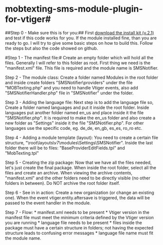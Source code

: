 # mobtexting-sms-module-plugin-for-vtiger#

##Step 0 - Make sure this is for you:##
        First [download the install kit (v.2.1)](https://github.com/mobtexting/mobtexting-sms-module-plugin-for-vtiger/) and test if this code works for you.
If the module installed fine, than you are ready to go. I will try to give some basic steps on how to build this. Follow the steps but also the code showed on github.

#Step 1 - The manifest file:#
        Create an empty folder which will hold all the files. Generally I will refer to this folder as root.
First thing we need is the "manifest.xml" file. This file is required and the module name is SMSNotifier.


Step 2 - The module class:
	      Create a folder named Modules in the root folder and inside create folders "SMSNotifier\providers\" under the file "MOBTexting.php" and you need to handle Vtiger events, also add "SMSNotifierHandler.php" file in "SMSNotifier\" under the folder.


Step 3 - Adding the language file:
        Next step is to add the language file so, Create a folder named languages and put it inside the root folder. Inside languages put another folder named en_us and place inside it the file "SMSNotifier.php". It is required to make the en_us folder and also create a new folder as "Settings\" inside it the file "SMSNotifier.php". For other languages use the specific code, eg. de_de, en_gb, es_es, ro_ro etc.


Step 4 - Adding a module template (layout):
        You need to create a certain file structure, "\root\layouts\v7\modules\Settings\SMSNotifier\". Inside the last folder there will be to files: "BaseProviderEditFields.tpl" and "MobTexting.tpl"


Step 5 - Creating the zip package:
        Now that we have all the files needed, let's just create the final package. When inside the root folder, select all the files and create an archive.
When viewing the archive contents, "manifest.xml" and the other folders need to be directly visible (no other folders in between). Do NOT archive the root folder itself.


Step 6 - See in in action:
	    Create a new organization (or change an existing one). When the event vtiger.entity.aftersave is triggered, the data will be passed to the event handler in the module.

Step 7 - Flow:
	* manifest.xml needs to be present
	* Vtiger version in the manifest file must meet the minimum criteria defined by the Vtiger version you are running
	* language file needs to be present
	* files inside the package must have a certain structure in folders; not having the expected structure leads to confusing error messages
	* language file name must fit the module name.
